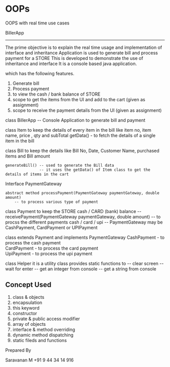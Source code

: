 # OOPs
OOPS with real time use cases

BillerApp 
__________

The prime objective is to explain the real time usage and implementation of interface and inheritance
Application is used to generate bill and process payment for a STORE
This is developed to demonstrate the use of inheritance and interface
It is a console based java application.

which has the following features.

1. Generate bill
2. Process payment
3. to view the cash / bank balance of STORE
3. scope to get the items from the UI and add to the cart (given as assignment)
4. scope to receive the payment details  from the UI  (given as assignment)


class BillerApp 
		-- Console Application to generate bill and payment

class Item
	to keep the details of every item in the bill like
		item no, item name, price , qty and subTotal
	getData() - to fetch the details of a single item in the bill 

class Bill
	to keep the details like Bill No, Date, Customer Name, purchased items and Bill amount

	generateBill() -- used to generate the Bill data 
				   -- it uses the getData() of Item class to get the details of items in the cart
 
Interface PaymentGateway
	
	abstract method processPayment(PaymentGateway paymentGateway, double amount)
		-- to process various type of payment

class Payment
	to keep the STORE cash / CARD (bank) balance
		-- receivePayment(PaymentGateway paymentGateway, double amount)
		-- to procss the different payments cash / card / upi
		-- PaymentGateway may be CashPayment, CardPayment or UPIPayment 

class extends Payment and implements PaymentGateway
	  CashPayment - to process the cash payment  
	  CardPayment - to process the card payment  
	  UpiPayment  - to process the upi payment  

class Helper
	it is a utility class
		provides static functions to
			-- clear screen
			-- wait for enter
			-- get an integer from console
			-- get a string from console


Concept  Used
--------------

1. class & objects
2. encapsulation
3. this keyword
4. constructor
5. private & public access modifier
6. array of objects
7. interface & method overriding
8. dynamic method dispatching
7. static fileds and functions

Prepared By

Saravanan M
+91 9 44 34 14 916
